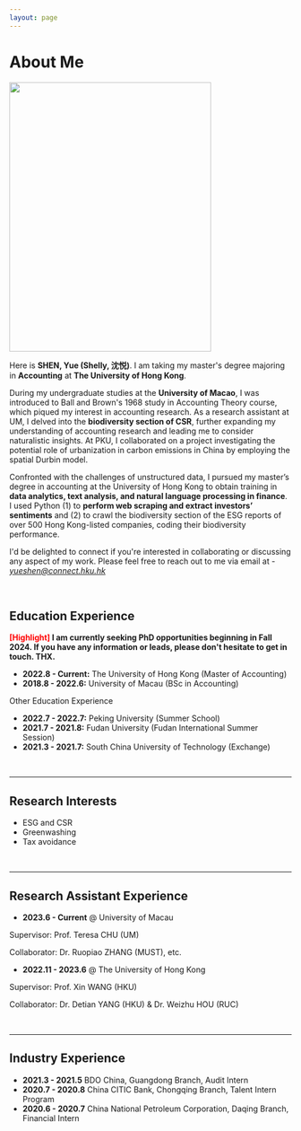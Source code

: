 ```yaml
---
layout: page
---
```


# About Me

<img src="https://shenyue0324.github.io/moon.and.flower.at.um.jpg" class="floatpic" width="360" height="480">

Here is **SHEN, Yue (Shelly, 沈悦)**. I am taking my master's degree majoring in **Accounting** at **The University of Hong Kong**. 


During my undergraduate studies at the **University of Macao**, I was introduced to Ball and Brown's 1968 study in Accounting Theory course, which piqued my interest in accounting research. As a research assistant at UM, I delved into the **biodiversity section of CSR**, further expanding my understanding of accounting research and leading me to consider naturalistic insights. At PKU, I collaborated on a project investigating the potential role of urbanization in carbon emissions in China by employing the spatial Durbin model. 


Confronted with the challenges of unstructured data, I pursued my master’s degree in accounting at the University of Hong Kong to obtain training in **data analytics, text analysis, and natural language processing in finance**. I used Python (1) to **perform web scraping and extract investors’ sentiments** and (2) to crawl the biodiversity section of the ESG reports of over 500 Hong Kong-listed companies, coding their biodiversity performance.


I'd be delighted to connect if you're interested in collaborating or discussing any aspect of my work. Please feel free to reach out to me via email at - *yueshen@connect.hku.hk*

<br>

## Education Experience

**<font color='red'>[Highlight]</font> I am currently seeking PhD opportunities beginning in Fall 2024. If you have any information or leads, please don't hesitate to get in touch. THX.**

- **2022.8 - Current:** The University of Hong Kong (Master of Accounting)
- **2018.8 - 2022.6:** University of Macau (BSc in Accounting)

Other Education Experience
- **2022.7 - 2022.7:** Peking University (Summer School)
- **2021.7 - 2021.8:** Fudan University (Fudan International Summer Session)
- **2021.3 - 2021.7:** South China University of Technology (Exchange)

<br>

---

## Research Interests

- ESG and CSR
- Greenwashing
- Tax avoidance

<br>

---

## Research Assistant Experience

- **2023.6 - Current** @ University of Macau

 Supervisor: Prof. Teresa CHU (UM)
 
 Collaborator: Dr. Ruopiao ZHANG (MUST), etc.
  
- **2022.11 - 2023.6** @ The University of Hong Kong

 Supervisor: Prof. Xin WANG (HKU)
 
 Collaborator: Dr. Detian YANG (HKU) & Dr. Weizhu HOU (RUC)


  
<br>

---

## Industry Experience

- **2021.3 - 2021.5** BDO China, Guangdong Branch, Audit Intern
- **2020.7 - 2020.8** China CITIC Bank, Chongqing Branch, Talent Intern Program
- **2020.6 - 2020.7** China National Petroleum Corporation, Daqing Branch, Financial Intern

<br>
